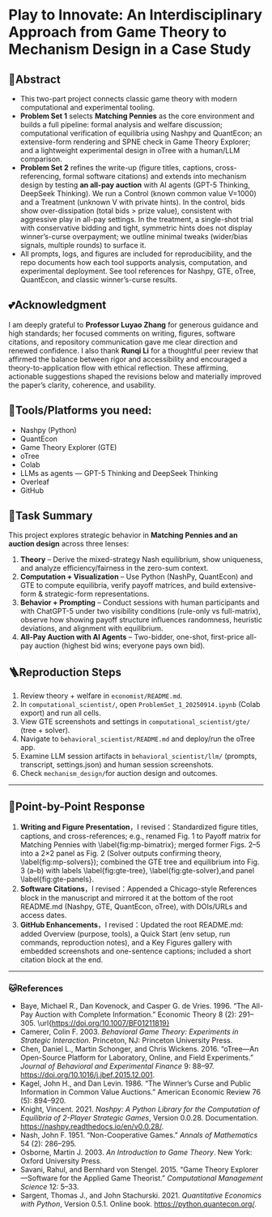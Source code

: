 # Play to Innovate: An Interdisciplinary Approach from Game Theory to Mechanism Design in a Case Study

## 👀Abstract  
- This two-part project connects classic game theory with modern computational and experimental tooling. 
- **Problem Set 1** selects **Matching Pennies** as the core environment and builds a full pipeline: formal analysis and welfare discussion; computational verification of equilibria using Nashpy and QuantEcon; an extensive-form rendering and SPNE check in Game Theory Explorer; and a lightweight experimental design in oTree with a human/LLM comparison. 
- **Problem Set 2** refines the write-up (figure titles, captions, cross-referencing, formal software citations) and extends into mechanism design by testing **an all-pay auction** with AI agents (GPT-5 Thinking, DeepSeek Thinking). We run a Control (known common value V=1000) and a Treatment (unknown V with private hints). In the control, bids show over-dissipation (total bids > prize value), consistent with aggressive play in all-pay settings. In the treatment, a single-shot trial with conservative bidding and tight, symmetric hints does not display winner’s-curse overpayment; we outline minimal tweaks (wider/bias signals, multiple rounds) to surface it. 
- All prompts, logs, and figures are included for reproducibility, and the repo documents how each tool supports analysis, computation, and experimental deployment. See tool references for Nashpy, GTE, oTree, QuantEcon, and classic winner’s-curse results.

## 💕Acknowledgment
I am deeply grateful to **Professor Luyao Zhang** for generous guidance and high standards; her focused comments on writing, figures, software citations, and repository communication gave me clear direction and renewed confidence. I also thank **Runqi Li** for a thoughtful peer review that affirmed the balance between rigor and accessibility and encouraged a theory-to-application flow with ethical reflection. These affirming, actionable suggestions shaped the revisions below and materially improved the paper’s clarity, coherence, and usability.

## 🔧Tools/Platforms you need:
- Nashpy (Python)
- QuantEcon
- Game Theory Explorer (GTE)
- oTree
- Colab
- LLMs as agents — GPT-5 Thinking and DeepSeek Thinking
- Overleaf
- GitHub

## 📖Task Summary  
This project explores strategic behavior in **Matching Pennies and an auction design** across three lenses:

1. **Theory** – Derive the mixed-strategy Nash equilibrium, show uniqueness, and analyze efficiency/fairness in the zero-sum context.  
2. **Computation + Visualization** – Use Python (NashPy, QuantEcon) and GTE to compute equilibria, verify payoff matrices, and build extensive-form & strategic-form representations.  
3. **Behavior + Prompting** – Conduct sessions with human participants and with ChatGPT-5 under two visibility conditions (rule-only vs full-matrix), observe how showing payoff structure influences randomness, heuristic deviations, and alignment with equilibrium.
4. **All-Pay Auction with AI Agents** – Two-bidder, one-shot, first-price all-pay auction (highest bid wins; everyone pays own bid).



## 🪜Reproduction Steps  
1. Review theory + welfare in `economist/README.md`.  
2. In `computational_scientist/`, open `ProblemSet_1_20250914.ipynb` (Colab export) and run all cells.  
3. View GTE screenshots and settings in `computational_scientist/gte/` (tree + solver).  
4. Navigate to `behavioral_scientist/README.md` and deploy/run the oTree app.  
5. Examine LLM session artifacts in `behavioral_scientist/llm/` (prompts, transcript, settings.json) and human session screenshots.
6. Check `mechanism_design/`for auction design and outcomes.

---

## 🎺Point-by-Point Response
1. **Writing and Figure Presentation**，I revised：Standardized figure titles, captions, and cross-references; e.g., renamed Fig. 1 to Payoff matrix for Matching Pennies with \label{fig:mp-bimatrix}; merged former Figs. 2–5 into a 2×2 panel as Fig. 2 (Solver outputs confirming theory, \label{fig:mp-solvers}); combined the GTE tree and equilibrium into Fig. 3 (a–b) with labels \label{fig:gte-tree}, \label{fig:gte-solver},and panel \label{fig:gte-panels}.
2. **Software Citations**，I revised：Appended a Chicago-style References block in the manuscript and mirrored it at the bottom of the root README.md (Nashpy, GTE, QuantEcon, oTree), with DOIs/URLs and access dates.
3. **GitHub Enhancements**，I revised：Updated the root README.md: added Overview (purpose, tools), a Quick Start (env setup, run commands, reproduction notes), and a Key Figures gallery with embedded screenshots and one-sentence captions; included a short citation block at the end.

---
### 🐱References 
- Baye, Michael R., Dan Kovenock, and Casper G. de Vries. 1996. “The All-Pay Auction with Complete Information.” Economic Theory 8 (2): 291–305. \url{https://doi.org/10.1007/BF01211819}
- Camerer, Colin F. 2003. *Behavioral Game Theory: Experiments in Strategic Interaction*. Princeton, NJ: Princeton University Press.
- Chen, Daniel L., Martin Schonger, and Chris Wickens. 2016. “oTree—An Open-Source Platform for Laboratory, Online, and Field Experiments.” *Journal of Behavioral and Experimental Finance* 9: 88–97. https://doi.org/10.1016/j.jbef.2015.12.001.
- Kagel, John H., and Dan Levin. 1986. “The Winner’s Curse and Public Information in Common Value Auctions.” American Economic Review 76 (5): 894–920.
- Knight, Vincent. 2021. *Nashpy: A Python Library for the Computation of Equilibria of 2-Player Strategic Games*, Version 0.0.28. Documentation. https://nashpy.readthedocs.io/en/v0.0.28/.
- Nash, John F. 1951. “Non-Cooperative Games.” *Annals of Mathematics* 54 (2): 286–295.
- Osborne, Martin J. 2003. *An Introduction to Game Theory*. New York: Oxford University Press.
- Savani, Rahul, and Bernhard von Stengel. 2015. “Game Theory Explorer—Software for the Applied Game Theorist.” *Computational Management Science* 12: 5–33.
- Sargent, Thomas J., and John Stachurski. 2021. *Quantitative Economics with Python*, Version 0.5.1. Online book. https://python.quantecon.org/.
